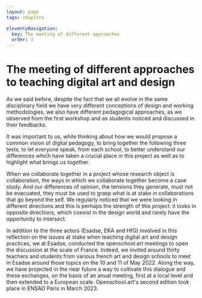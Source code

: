 ```yaml
---
layout: page
tags: chapitre

eleventyNavigation:
  key: The meeting of different approaches
  order: 3
---
```


# The meeting of different approaches to teaching digital art and design

As we said before, despite the fact that we all evolve in the same disciplinary field we have very different conceptions of design and working methodologies, we also have different pedagogical approaches, as we observed from the first workshop and as students noticed and discussed in their feedbacks.

It was important to us, while thinking about how we would propose a common vision of digital pedagogy, to bring together the following three texts, to let everyone speak, from each school, to better understand our differences which have taken a crucial place in this project as well as to highlight what brings us together.

When we collaborate together in a project whose research object is collaboration, the ways in which we collaborate together become a case study. And our differences of opinion, the tensions they generate, must not be evacuated, they must be used to grasp what is at stake in collaborations that go beyond the self. We regularly noticed that we were looking in different directions and this is perhaps the strength of this project: it looks in opposite directions, which coexist in the design world and rarely have the opportunity to intersect.

In addition to the three actors (Esadse, EKA and HfG) involved in this reflection on the issues at stake when teaching digital art and design practices, we at Esadse, conducted the openschool.art meetings to open the discussion at the scale of France. Indeed, we invited around thirty teachers and students from various french art and design schools to meet in Esadse around those topics on the 10 and 11 of May 2022. Along the way, we have projected in the near future a way to cultivate this dialogue and these exchanges, on the basis of an anual meeting, first at a local level and then extended to a European scale. Openschool.art's second edition took place in ENSAD Paris in March 2023.

